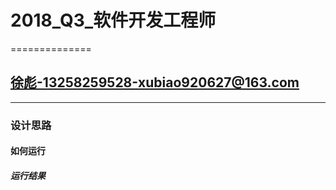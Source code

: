 # 2018_Q3_软件开发工程师
==============
## 徐彪-13258259528-xubiao920627@163.com
--------------
### 设计思路


#### 如何运行


##### 运行结果

